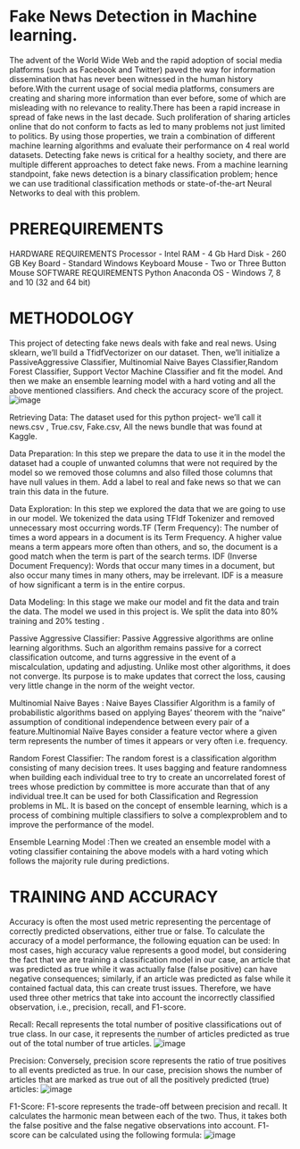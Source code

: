 # Fake News Detection in Machine learning.
The advent of the World Wide Web and the rapid adoption of social media platforms (such as Facebook and Twitter) paved the way for information dissemination that has never been witnessed in the human history before.With the current usage of social media platforms, consumers are creating and sharing more information than ever before, some of which are misleading with no relevance to reality.There has been a rapid increase in spread of fake news in the last decade.  Such proliferation of sharing articles online that do not conform to facts as led to many problems not just limited to politics. By using those properties, we train a combination of different machine learning algorithms and evaluate their performance on 4 real world datasets.
Detecting fake news is critical for a healthy society, and there are multiple different approaches to detect fake news. From a machine learning standpoint, fake news detection is a binary classification problem; hence we can use traditional classification methods or state-of-the-art Neural Networks to deal with this problem.

# PREREQUIREMENTS
HARDWARE REQUIREMENTS
Processor - Intel
RAM - 4 Gb
Hard Disk - 260 GB
Key Board - Standard Windows Keyboard
Mouse - Two or Three Button Mouse
SOFTWARE REQUIREMENTS
Python
Anaconda
OS - Windows 7, 8 and 10 (32 and 64 bit)

# METHODOLOGY
This project of detecting fake news deals with fake and real news. Using sklearn, we’ll build a TfidfVectorizer on our dataset. Then,  we’ll initialize a PassiveAggressive Classifier, Multinomial Naive Bayes Classifier,Random Forest Classifier, Support Vector Machine Classifier and fit the model. And then we make an ensemble learning model with a hard voting and all the above mentioned classifiers. And check the accuracy score of the project.
![image](https://github.com/Haritha1001/main_project/assets/113330148/eb26459a-f054-4905-b94c-ccd55551da5e)

Retrieving Data: The dataset used for this python project- we’ll call it news.csv , True.csv, Fake.csv, All the news bundle that was found at Kaggle.

Data Preparation: In this step we prepare the data to use it in the model the dataset had a couple of unwanted columns that were not required by the model so we removed those columns and also filled those columns that have null values in them. Add a label to real and fake news so that we can train this data in the future.

Data Exploration: In this step we explored the data that we are going to use in our model. We tokenized the data using TFIdf Tokenizer and removed unnecessary most occurring words.TF (Term Frequency): The number of times a word appears in a document is its Term Frequency. A higher value means a term appears more often than others, and so, the document is a good match when the term is part of the search terms. IDF (Inverse Document Frequency): Words that occur many times in a document, but also occur many times in many others, may be irrelevant. IDF is a measure of how significant a term is in the entire corpus.

Data Modeling: In this stage we make our model and fit the data and train the data. The model we used in this project is. We split the data into 80% training and 20% testing .

Passive Aggressive Classifier: Passive Aggressive algorithms are online learning algorithms. Such an algorithm remains passive for a correct classification outcome, and turns aggressive in the event of a miscalculation, updating and adjusting. Unlike most other algorithms, it does not converge. Its purpose is to make updates that correct the loss, causing very little change in the norm of the weight vector.

Multinomial Naive Bayes : Naive Bayes Classifier Algorithm is a family of probabilistic algorithms based on applying Bayes’ theorem with the “naive” assumption of conditional independence between every pair of a feature.Multinomial Naïve Bayes consider a feature vector where a given term represents the number of times it appears or very often i.e. frequency.

Random Forest Classifier: The random forest is a classification algorithm consisting of many decision trees. It uses bagging and feature randomness when building each individual tree to try to create an uncorrelated forest of trees whose prediction by committee is more accurate than that of any individual tree.It can be used for both Classification and Regression problems in ML. It is based on the concept of ensemble learning, which is a process of combining multiple classifiers to solve a complexproblem and to improve the performance of the model.

Ensemble Learning Model :Then we created an ensemble model with a voting classifier containing the above models with a hard voting which follows the majority rule during predictions.
# TRAINING AND ACCURACY
Accuracy is often the most used metric representing the percentage of correctly predicted observations, either true or false. To calculate the accuracy of a model performance, the following equation can be used:
In most cases, high accuracy value represents a good model, but considering the fact that we are training a classification model in our case, an article that was predicted as true while it was actually false (false positive) can have negative consequences; similarly, if an article was predicted as false while it contained factual data, this can create trust issues. Therefore, we have used three other metrics that take into account the incorrectly classified observation, i.e., precision, recall, and F1-score.

Recall:
Recall represents the total number of positive classifications out of true class. In our case, it represents the number of articles predicted as true out of the total number of true articles.
![image](https://github.com/Haritha1001/main_project/assets/113330148/caaee9e8-5ca4-4d22-9938-507e6eaa3fdb)


Precision:
Conversely, precision score represents the ratio of true positives to all events predicted as true. In our case, precision shows the number of articles that are marked as true out of all the positively predicted (true) articles:
![image](https://github.com/Haritha1001/main_project/assets/113330148/a43f4187-6182-41f2-ad4d-09455f26e73d)

F1-Score:
F1-score represents the trade-off between precision and recall. It calculates the harmonic mean between each of the two. Thus, it takes both the false positive and the false negative observations into account. F1- score can be calculated using the following formula:
![image](https://github.com/Haritha1001/main_project/assets/113330148/5a83a784-fc92-47c7-a359-5edd54539dbd)
